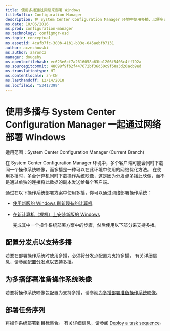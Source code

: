 ```yaml
---
title: 使用多播通过网络来部署 Windows
titleSuffix: Configuration Manager
description: 在 System Center Configuration Manager 环境中使用多播，以便多台计算机可同时下载操作系统映像。
ms.date: 10/06/2016
ms.prod: configuration-manager
ms.technology: configmgr-osd
ms.topic: conceptual
ms.assetid: 4cafb7fc-380b-41b1-b83e-045aebfb7131
author: aczechowski
ms.author: aaroncz
manager: dougeby
ms.openlocfilehash: ec623e6cf7a2616058b63bb1206f5403c4ff792a
ms.sourcegitcommit: 48098f9fb2f447672bf36d50c9f58a3d26acb9ed
ms.translationtype: HT
ms.contentlocale: zh-CN
ms.lasthandoff: 12/14/2018
ms.locfileid: "53417399"
---
```

# <a name="use-multicast-to-deploy-windows-over-the-network-with-system-center-configuration-manager"></a>使用多播与 System Center Configuration Manager 一起通过网络部署 Windows

适用范围：System Center Configuration Manager (Current Branch)

在 System Center Configuration Manager 环境中，多个客户端可能会同时下载同一个操作系统映像，而多播是一种可以在此环境中使用的网络优化方法。 在使用多播时，多台计算机同时下载操作系统映像，这是因为分发点多播此映像，而不是通过单独的连接将此数据的副本发送给每个客户端。  

 通过在以下操作系统部署方案中使用多播，你可以通过网络部署操作系统：  

- [使用新版的 Windows 刷新现有的计算机](refresh-an-existing-computer-with-a-new-version-of-windows.md)  

- [在新计算机（裸机）上安装新版的 Windows](install-new-windows-version-new-computer-bare-metal.md)  

  完成其中一个操作系统部署方案中的步骤，然后使用以下部分来支持多播。  

##  <a name="BKMK_Configure"></a> 配置分发点以支持多播  
 若要在部署操作系统时使用多播，必须将分发点配置为支持多播。 有关详细信息，请参阅[配置分发点以支持多播](../get-started/prepare-site-system-roles-for-operating-system-deployments.md#BKMK_DPMulticast)。  

## <a name="prepare-an-operating-system-image-for-multicast-deployments"></a>为多播部署准备操作系统映像  
 若要将操作系统映像包配置为支持多播，请参阅[为多播部署准备操作系统映像](../get-started/manage-operating-system-images.md#BKMK_OSImageMulticast)。  

##  <a name="BKMK_Deploy"></a> 部署任务序列  
 将操作系统部署到目标集合。 有关详细信息，请参阅 [Deploy a task sequence](manage-task-sequences-to-automate-tasks.md#BKMK_DeployTS)。  
